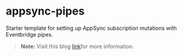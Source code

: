 # appsync-pipes
Starter template for setting up AppSync subscription mutations with Eventbridge pipes.

> **Note:** Visit this blog [link](https://mohdizzy.medium.com/setting-up-appsync-subscriptions-for-out-of-band-updates-with-eventbridge-pipes-a1dbff75fd64)for more information.
